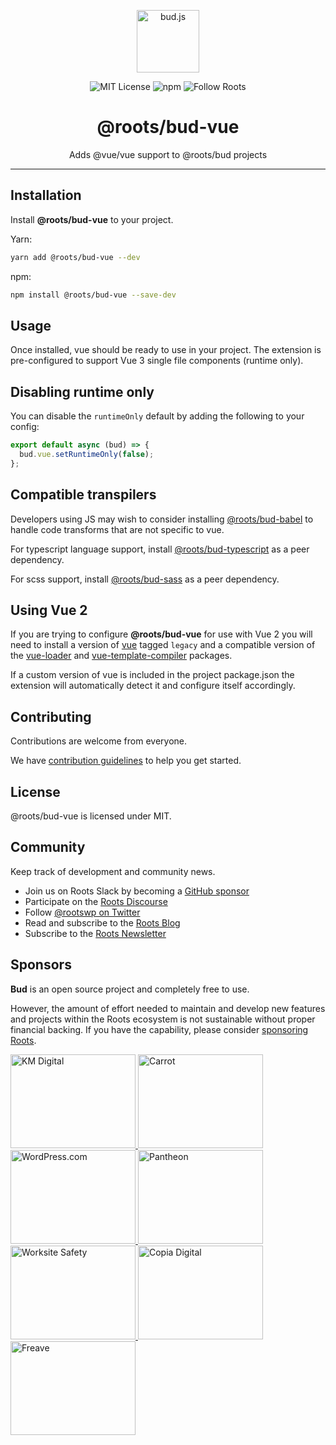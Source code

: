 <p align="center"><img src="https://cdn.roots.io/app/uploads/logo-bud.svg" height="100" alt="bud.js" /></p>

<p align="center">
  <img alt="MIT License" src="https://img.shields.io/github/license/roots/bud?color=%23525ddc&style=flat-square" />
  <img alt="npm" src="https://img.shields.io/npm/v/@roots/bud.svg?color=%23525ddc&style=flat-square" />
  <img alt="Follow Roots" src="https://img.shields.io/twitter/follow/rootswp.svg?color=%23525ddc&style=flat-square" />
</p>

<h1 align="center"><strong>@roots/bud-vue</strong></h1>

<p align="center">
  Adds @vue/vue support to @roots/bud projects
</p>

---

## Installation

Install **@roots/bud-vue** to your project.

Yarn:

```sh
yarn add @roots/bud-vue --dev
```

npm:

```sh
npm install @roots/bud-vue --save-dev
```

## Usage

Once installed, vue should be ready to use in your project. The extension is pre-configured to support Vue 3 single file components (runtime only).

## Disabling runtime only

You can disable the `runtimeOnly` default by adding the following to your config:

```js
export default async (bud) => {
  bud.vue.setRuntimeOnly(false);
};
```

## Compatible transpilers

Developers using JS may wish to consider installing [@roots/bud-babel](https://bud.js.org/extensions/bud-babel) to handle code transforms that are not specific to vue.

For typescript language support, install [@roots/bud-typescript](https://bud.js.org/extensions/bud-typescript) as a peer dependency.

For scss support, install [@roots/bud-sass](https://bud.js.org/extensions/bud-sass) as a peer dependency.

## Using Vue 2

If you are trying to configure **@roots/bud-vue** for use with Vue 2 you will need to install a version of [vue](https://www.npmjs.com/package/vue/v/2.6.14) tagged `legacy` and a compatible version of the [vue-loader](https://www.npmjs.com/package/vue-loader) and [vue-template-compiler](https://www.npmjs.com/package/vue-template-compiler) packages.

If a custom version of vue is included in the project package.json the extension will automatically detect it and configure itself accordingly.

## Contributing

Contributions are welcome from everyone.

We have [contribution guidelines](https://github.com/roots/guidelines/blob/master/CONTRIBUTING.md) to help you get started.

## License

@roots/bud-vue is licensed under MIT.

## Community

Keep track of development and community news.

- Join us on Roots Slack by becoming a [GitHub
  sponsor](https://github.com/sponsors/roots)
- Participate on the [Roots Discourse](https://discourse.roots.io/)
- Follow [@rootswp on Twitter](https://twitter.com/rootswp)
- Read and subscribe to the [Roots Blog](https://roots.io/blog/)
- Subscribe to the [Roots Newsletter](https://roots.io/subscribe/)

## Sponsors

**Bud** is an open source project and completely free to use.

However, the amount of effort needed to maintain and develop new features and projects within the Roots ecosystem is not sustainable without proper financial backing. If you have the capability, please consider [sponsoring Roots](https://github.com/sponsors/roots).

<a href="https://k-m.com/">
<img src="https://cdn.roots.io/app/uploads/km-digital.svg" alt="KM Digital" width="200" height="150"/>
</a>
<a href="https://carrot.com/">
<img src="https://cdn.roots.io/app/uploads/carrot.svg" alt="Carrot" width="200" height="150"/>
</a>
<a href="https://wordpress.com/">
<img src="https://cdn.roots.io/app/uploads/wordpress.svg" alt="WordPress.com" width="200" height="150"/>
</a>
<a href="https://pantheon.io/">
<img src="https://cdn.roots.io/app/uploads/pantheon.svg" alt="Pantheon" width="200" height="150"/>
</a>
<a href="https://worksitesafety.ca/careers/">
<img src="https://cdn.roots.io/app/uploads/worksite-safety.svg" alt="Worksite Safety" width="200" height="150"/>
</a>
<a href="https://www.copiadigital.com/">
<img src="https://cdn.roots.io/app/uploads/copia-digital.svg" alt="Copia Digital" width="200" height="150"/>
</a>
<a href="https://www.freave.com/">
<img src="https://cdn.roots.io/app/uploads/freave.svg" alt="Freave" width="200" height="150"/>
</a>
